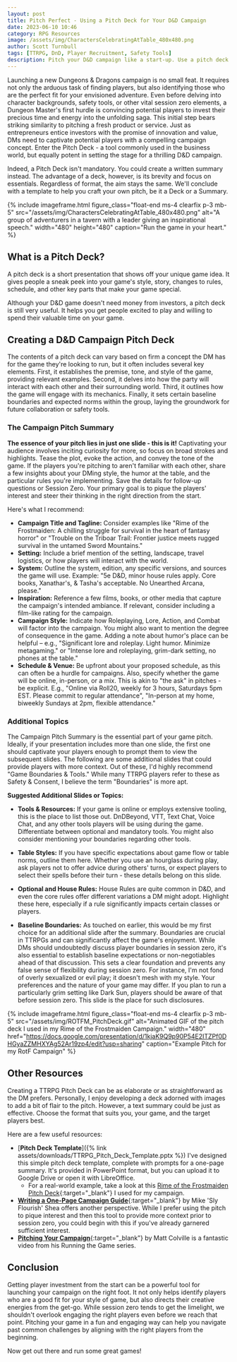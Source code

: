 ```yaml
---
layout: post
title: Pitch Perfect - Using a Pitch Deck for Your D&D Campaign
date: 2023-06-10 10:46
category: RPG Resources
image: /assets/img/CharactersCelebratingAtTable_480x480.png
author: Scott Turnbull
tags: [TTRPG, DnD, Player Recruitment, Safety Tools]
description: Pitch your D&D campaign like a start-up. Use a pitch deck to attract the right players, align expectations and kickstart a successful game.
---
```

Launching a new Dungeons & Dragons campaign is no small feat. It requires not only the arduous task of finding players, but also identifying those who are the perfect fit for your envisioned adventure. Even before delving into character backgrounds, safety tools, or other vital session zero elements, a Dungeon Master's first hurdle is convincing potential players to invest their precious time and energy into the unfolding saga. This initial step bears striking similarity to pitching a fresh product or service. Just as entrepreneurs entice investors with the promise of innovation and value, DMs need to captivate potential players with a compelling campaign concept. Enter the Pitch Deck - a tool commonly used in the business world, but equally potent in setting the stage for a thrilling D&D campaign.

Indeed, a Pitch Deck isn't mandatory. You could create a written summary instead. The advantage of a deck, however, is its brevity and focus on essentials. Regardless of format, the aim stays the same. We'll conclude with a template to help you craft your own pitch, be it a Deck or a Summary.

{% include imageframe.html
  figure_class="float-end ms-4 clearfix p-3 mb-5"
  src="/assets/img/CharactersCelebratingAtTable_480x480.png"
  alt="A group of adventurers in a tavern with a leader giving an inspirational speech."
  width="480"
  height="480"
  caption="Run the game in your heart."
%}

## What is a Pitch Deck?

A pitch deck is a short presentation that shows off your unique game idea. It gives people a sneak peek into your game's style, story, changes to rules, schedule, and other key parts that make your game special.

Although your D&D game doesn't need money from investors, a pitch deck is still very useful. It helps you get people excited to play and willing to spend their valuable time on your game.


## Creating a D&D Campaign Pitch Deck

The contents of a pitch deck can vary based on firm a concept the DM has for the game they're looking to run, but it often includes several key elements. First, it establishes the premise, tone, and style of the game, providing relevant examples. Second, it delves into how the party will interact with each other and their surrounding world. Third, it outlines how the game will engage with its mechanics. Finally, it sets certain baseline boundaries and expected norms within the group, laying the groundwork for future collaboration or safety tools. 

### The Campaign Pitch Summary

**The essence of your pitch lies in just one slide - this is it!** Captivating your audience involves inciting curiosity for more, so focus on broad strokes and highlights. Tease the plot, evoke the action, and convey the tone of the game. If the players you're pitching to aren't familiar with each other, share a few insights about your DMing style, the humor at the table, and the particular rules you're implementing. Save the details for follow-up questions or Session Zero. Your primary goal is to pique the players' interest and steer their thinking in the right direction from the start.

Here's what I recommend:

* **Campaign Title and Tagline:** Consider examples like "Rime of the Frostmaiden: A chilling struggle for survival in the heart of fantasy horror" or "Trouble on the Triboar Trail: Frontier justice meets rugged survival in the untamed Sword Mountains."
* **Setting:** Include a brief mention of the setting, landscape, travel logistics, or how players will interact with the world.
* **System:** Outline the system, edition, any specific versions, and sources the game will use. Example: "5e D&D, minor house rules apply. Core books, Xanathar's, & Tasha's acceptable. No Unearthed Arcana, please."
* **Inspiration:** Reference a few films, books, or other media that capture the campaign's intended ambiance. If relevant, consider including a film-like rating for the campaign.
* **Campaign Style:** Indicate how Roleplaying, Lore, Action, and Combat will factor into the campaign. You might also want to mention the degree of consequence in the game. Adding a note about humor's place can be helpful – e.g., "Significant lore and roleplay. Light humor. Minimize metagaming." or "Intense lore and roleplaying, grim-dark setting, no phones at the table."
* **Schedule & Venue:** Be upfront about your proposed schedule, as this can often be a hurdle for campaigns. Also, specify whether the game will be online, in-person, or a mix. This is akin to "the ask" in pitches - be explicit. E.g., "Online via Roll20, weekly for 3 hours, Saturdays 5pm EST. Please commit to regular attendance", "In-person at my home, biweekly Sundays at 2pm, flexible attendance."

### Additional Topics

The Campaign Pitch Summary is the essential part of your game pitch. Ideally, if your presentation includes more than one slide, the first one should captivate your players enough to prompt them to view the subsequent slides. The following are some additional slides that could provide players with more context. Out of these, I'd highly recommend "Game Boundaries & Tools." While many TTRPG players refer to these as Safety & Consent, I believe the term "Boundaries" is more apt.

**Suggested Additional Slides or Topics:**

* **Tools & Resources:** If your game is online or employs extensive tooling, this is the place to list those out. DnDBeyond, VTT, Text Chat, Voice Chat, and any other tools players will be using during the game. Differentiate between optional and mandatory tools. You might also consider mentioning your boundaries regarding other tools.

* **Table Styles:** If you have specific expectations about game flow or table norms, outline them here. Whether you use an hourglass during play, ask players not to offer advice during others' turns, or expect players to select their spells before their turn - these details belong on this slide.

* **Optional and House Rules:** House Rules are quite common in D&D, and even the core rules offer different variations a DM might adopt. Highlight these here, especially if a rule significantly impacts certain classes or players.

* **Baseline Boundaries:** As touched on earlier, this would be my first choice for an additional slide after the summary. Boundaries are crucial in TTRPGs and can significantly affect the game's enjoyment. While DMs should undoubtedly discuss player boundaries in session zero, it's also essential to establish baseline expectations or non-negotiables ahead of that discussion. This sets a clear foundation and prevents any false sense of flexibility during session zero. For instance, I'm not fond of overly sexualized or evil play; it doesn't mesh with my style. Your preferences and the nature of your game may differ. If you plan to run a particularly grim setting like Dark Sun, players should be aware of that before session zero. This slide is the place for such disclosures.

{% include imageframe.html
  figure_class="float-end ms-4 clearfix p-3 mb-5"
  src="/assets/img/ROTFM_PitchDeck.gif"
  alt="Animated GIF of the pitch deck I used in my Rime of the Frostmaiden Campaign."
  width="480"
  href="https://docs.google.com/presentation/d/1kjaK9Q9p90P54E2ITZPf0DHGyaZZMHXYAg52Ar19zp4/edit?usp=sharing"
  caption="Example Pitch for my RotF Campaign"
%}

## Other Resources

Creating a TTRPG Pitch Deck can be as elaborate or as straightforward as the DM prefers. Personally, I enjoy developing a deck adorned with images to add a bit of flair to the pitch. However, a text summary could be just as effective. Choose the format that suits you, your game, and the target players best.

Here are a few useful resources:

* [**Pitch Deck Template**]({% link assets/downloads/TTRPG_Pitch_Deck_Template.pptx %}) I've designed this simple pitch deck template, complete with prompts for a one-page summary. It's provided in PowerPoint format, but you can upload it to Google Drive or open it with LibreOffice.
    * For a real-world example, take a look at this [Rime of the Frostmaiden Pitch Deck](https://docs.google.com/presentation/d/1kjaK9Q9p90P54E2ITZPf0DHGyaZZMHXYAg52Ar19zp4/edit?usp=sharing){:target="_blank"} I used for my campaign.
* [**Writing a One-Page Campaign Guide**](https://slyflourish.com/one_page_campaign_guide.html){:target="_blank"} by Mike 'Sly Flourish' Shea offers another perspective. While I prefer using the pitch to pique interest and then this tool to provide more context prior to session zero, you could begin with this if you've already garnered sufficient interest.
* [**Pitching Your Campaign**](https://youtu.be/MtH1SP1grxo){:target="_blank"} by Matt Colville is a fantastic video from his Running the Game series.

## Conclusion

Getting player investment from the start can be a powerful tool for launching your campaign on the right foot. It not only helps identify players who are a good fit for your style of game,  but also directs their creative energies from the get-go. While session zero tends to get the limelight, we shouldn't overlook engaging the right players even before we reach that point. Pitching your game in a fun and engaging way can help you navigate past common challenges by aligning with the right players from the beginning.

Now get out there and run some great games!